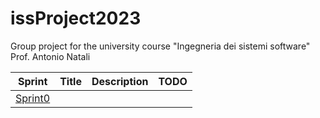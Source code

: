 # issProject2023
Group project for the university course "Ingegneria dei sistemi software" Prof. Antonio Natali

| Sprint              | Title | Description | TODO |
|---------------------|-------|-------------|------|
| [Sprint0](Sprint0/) |       |             |      |